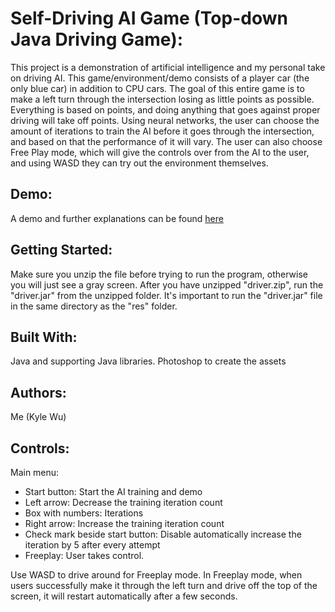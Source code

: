 # Self-Driving AI Game (Top-down Java Driving Game):
This project is a demonstration of artificial intelligence and my personal take on driving AI. This game/environment/demo consists of a player car (the only blue car) in addition to CPU cars. The goal of this entire game is to make a left turn through the intersection losing as little points as possible. Everything is based on points, and doing anything that goes against proper driving will take off points.
Using neural networks, the user can choose the amount of iterations to train the AI before it goes through the intersection, and based on that the performance of it will vary.
The user can also choose Free Play mode, which will give the controls over from the AI to the user, and using WASD they can try out the environment themselves.

## Demo:
A demo and further explanations can be found [here](https://kylewuu.github.io/driverAiDemo/)

## Getting Started:
Make sure you unzip the file before trying to run the program, otherwise you will just see a gray screen.
After you have unzipped "driver.zip", run the "driver.jar" from the unzipped folder.
It's important to run the "driver.jar" file in the same directory as the "res" folder.

## Built With:
Java and supporting Java libraries.
Photoshop to create the assets

## Authors:
Me (Kyle Wu) 

## Controls:
Main menu:
* Start button: Start the AI training and demo
* Left arrow: Decrease the training iteration count
* Box with numbers: Iterations
* Right arrow: Increase the training iteration count
* Check mark beside start button: Disable automatically increase the iteration by 5 after every attempt
* Freeplay: User takes control. 

Use WASD to drive around for Freeplay mode. In Freeplay mode, when users successfully make it through the left turn and drive off the top of the screen, it will restart automatically after a few seconds.
